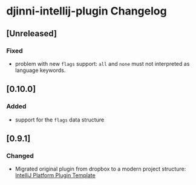 <!-- Keep a Changelog guide -> https://keepachangelog.com -->

# djinni-intellij-plugin Changelog

## [Unreleased]
### Fixed
- problem with new `flags` support: `all` and `none` must not interpreted as language keywords.

## [0.10.0]
### Added
- support for the `flags` data structure

## [0.9.1]
### Changed
- Migrated original plugin from dropbox to a modern project structure: [IntelliJ Platform Plugin Template](https://github.com/JetBrains/intellij-platform-plugin-template)
